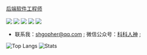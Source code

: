 

<p align="left">
  <a href="https://shgopher.github.io">后端软件工程师</a>
  <br>
  <br>
<a href='https://github.com/shgopher/GOFamily#wechat.png'" target="_blank"><img src="https://img.shields.io/static/v1?label=%E7%A7%91%E7%A7%91%E4%BA%BA%E7%A5%9E&message=%E5%85%AC%E4%BC%97%E5%8F%B7&color="></a>
<a href="https://space.bilibili.com/478621088" target="_blank"><img src="https://img.shields.io/static/v1?label=bilibili&message=b%E7%AB%99&color=blue"></a>
<a href="https://www.zhihu.com/people/shgopher" target="_blank"><img src="https://img.shields.io/static/v1?label=zhihu&message=%E7%9F%A5%E4%B9%8E&color=blue"></a>
<a href="https://www.toutiao.com/c/user/token/MS4wLjABAAAAIGeO1-kCUelF-G8GW3AvJlrEL7tiO24WHJmnX4nV1bs" target="_blank"><img src="https://img.shields.io/static/v1?label=toutiao&message=%E5%A4%B4%E6%9D%A1&color=red"></a>
<a href="https://blog.csdn.net/zyfljxzby" target="_blank"><img src="https://img.shields.io/static/v1?label=csdn&message=CSDN&color=red"></a>

</p>

-  联系我：shgopher@qq.com ; 微信公众号：[科科人神](https://github.com/shgopher/GOFamily#wechat.png) ;

![Top Langs](https://github-readme-stats.vercel.app/api/top-langs/?username=shgopher&hide=html)
![Stats](https://github-readme-stats.vercel.app/api?username=shgopher&show_icons=true&count_private=true&line_height=33)
